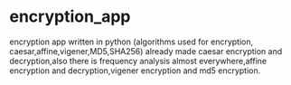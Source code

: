 # encryption_app
encryption app written in python (algorithms used for encryption, caesar,affine,vigener,MD5,SHA256)
already made caesar encryption and decryption,also there is frequency analysis almost everywhere,affine encryption and decryption,vigener encryption and md5 encryption.
